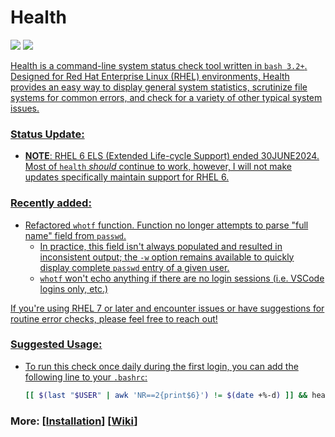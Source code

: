 # Health
<p align="left">
<a href="./LICENSE.md"><img src="https://img.shields.io/github/license/zpiatt/health"></a>
<a href="https://github.com/zpiatt/health/releases"><img src="https://img.shields.io/github/v/release/zpiatt/health">
</p>

Health is a command-line system status check tool written in `bash 3.2+`. Designed for Red Hat Enterprise Linux (RHEL) environments, Health provides an easy way to display general system statistics, scrutinize file systems for common errors, and check for a variety of other typical system issues.

### Status Update:
  - __NOTE__: RHEL 6 ELS (Extended Life-cycle Support) ended 30JUNE2024. Most of `health` *should* continue to work, however, I will not make updates specifically maintain support for RHEL 6.

### Recently added:
  - Refactored `whotf` function. Function no longer attempts to parse "full name" field from `passwd`.
      - In practice, this field isn't always populated and resulted in inconsistent output; the `-w` option remains available to quickly display complete `passwd` entry of a given user.
      - `whotf` won't echo anything if there are no login sessions (i.e. VSCode logins only, etc.)

If you're using RHEL 7 or later and encounter issues or have suggestions for routine error checks, please feel free to reach out!

### Suggested Usage:
  - To run this check once daily during the first login, you can add the following line to your `.bashrc`:
    ```bash
    [[ $(last "$USER" | awk 'NR==2{print$6}') != $(date +%-d) ]] && health
    ```

### More: \[[Installation](https://github.com/zpiatt/health/wiki/Installation)\] \[[Wiki](https://github.com/zpiatt/health/wiki)\]
